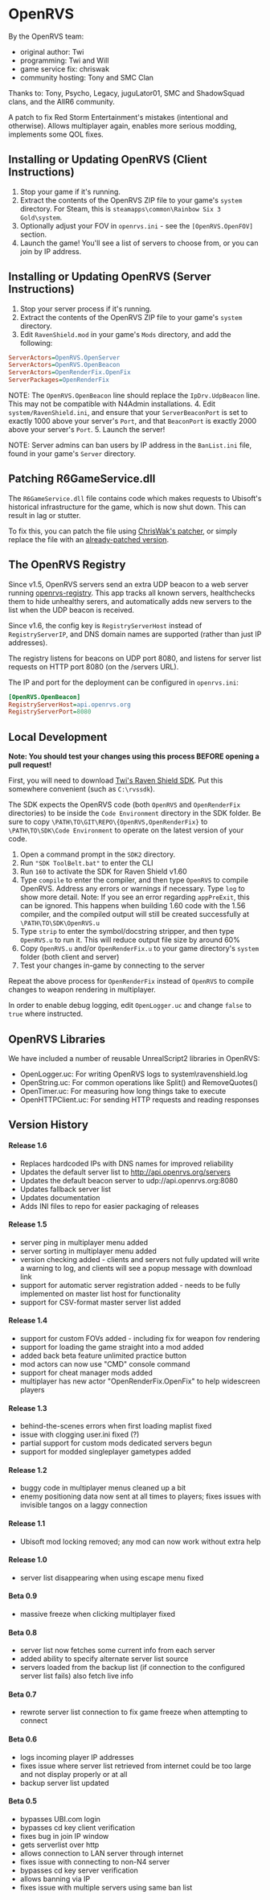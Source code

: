 # OpenRVS

By the OpenRVS team:
  - original author: Twi
  - programming: Twi and Will
  - game service fix: chriswak
  - community hosting: Tony and SMC Clan

Thanks to: Tony, Psycho, Legacy, juguLator01, SMC and ShadowSquad clans, and the
AllR6 community.

A patch to fix Red Storm Entertainment's mistakes (intentional and otherwise). Allows multiplayer again, enables more serious modding, implements some QOL fixes.

## Installing or Updating OpenRVS (Client Instructions)

1. Stop your game if it's running.
2. Extract the contents of the OpenRVS ZIP file to your game's `system`
   directory. For Steam, this is `steamapps\common\Rainbow Six 3 Gold\system`.
3. Optionally adjust your FOV in `openrvs.ini` - see the `[OpenRVS.OpenFOV]`
   section.
4. Launch the game! You'll see a list of servers to choose from, or you can join
   by IP address.

## Installing or Updating OpenRVS (Server Instructions)

1. Stop your server process if it's running.
2. Extract the contents of the OpenRVS ZIP file to your game's `system`
   directory.
3. Edit `RavenShield.mod` in your game's `Mods` directory, and add the following:
```ini
ServerActors=OpenRVS.OpenServer
ServerActors=OpenRVS.OpenBeacon
ServerActors=OpenRenderFix.OpenFix
ServerPackages=OpenRenderFix
```
   NOTE: The `OpenRVS.OpenBeacon` line should replace the `IpDrv.UdpBeacon` line.
   This may not be compatible with N4Admin installations.
4. Edit `system/RavenShield.ini`, and ensure that your `ServerBeaconPort` is set
   to exactly 1000 above your server's `Port`, and that `BeaconPort` is exactly
   2000 above your server's `Port`.
5. Launch the server!

NOTE: Server admins can ban users by IP address in the `BanList.ini` file, found
in your game's `Server` directory.

## Patching R6GameService.dll

The `R6GameService.dll` file contains code which makes requests to Ubisoft's
historical infrastructure for the game, which is now shut down. This can result
in lag or stutter.

To fix this, you can patch the file using
[ChrisWak's patcher](https://github.com/eth0up/R6GameServicePatcher), or simply
replace the file with an
[already-patched version](https://github.com/willroberts/raven-shield-2020/blob/main/R6GameService.dll).

## The OpenRVS Registry

Since v1.5, OpenRVS servers send an extra UDP beacon to a web server running
[openrvs-registry](https://github.com/willroberts/openrvs-registry). This app tracks
all known servers, healthchecks them to hide unhealthy serers, and automatically
adds new servers to the list when the UDP beacon is received.

Since v1.6, the config key is `RegistryServerHost` instead of `RegistryServerIP`,
and DNS domain names are supported (rather than just IP addresses).

The registry listens for beacons on UDP port 8080, and listens for server list
requests on HTTP port 8080 (on the /servers URL).

The IP and port for the deployment can be configured in `openrvs.ini`:

```ini
[OpenRVS.OpenBeacon]
RegistryServerHost=api.openrvs.org
RegistryServerPort=8080
```

## Local Development

**Note: You should test your changes using this process BEFORE opening a pull request!**

First, you will need to download [Twi's Raven Shield SDK](https://www.moddb.com/mods/raven-shield-software-development-kit). Put this somewhere convenient (such as `C:\rvssdk`).

The SDK expects the OpenRVS code (both `OpenRVS` and `OpenRenderFix` directories) to be inside the `Code Environment` directory in the SDK folder. Be sure to copy `\PATH\TO\GIT\REPO\{OpenRVS,OpenRenderFix}` to `\PATH\TO\SDK\Code Environment` to operate on the latest version of your code.

1. Open a command prompt in the `SDK2` directory.
1. Run `"SDK ToolBelt.bat"` to enter the CLI
1. Run `160` to activate the SDK for Raven Shield v1.60
1. Type `compile` to enter the compiler, and then type `OpenRVS` to compile OpenRVS. Address any errors or warnings if necessary. Type `log` to show more detail. Note: If you see an error regarding `appPreExit`, this can be ignored. This happens when building 1.60 code with the 1.56 compiler, and the compiled output will still be created successfully at `\PATH\TO\SDK\OpenRVS.u`
1. Type `strip` to enter the symbol/docstring stripper, and then type `OpenRVS.u` to run it. This will reduce output file size by around 60%
1. Copy `OpenRVS.u` and/or `OpenRenderFix.u` to your game directory's `system` folder (both client and server)
1. Test your changes in-game by connecting to the server

Repeat the above process for `OpenRenderFix` instead of `OpenRVS` to compile changes to weapon rendering in multiplayer.

In order to enable debug logging, edit `OpenLogger.uc` and change `false` to `true` where instructed.

## OpenRVS Libraries

We have included a number of reusable UnrealScript2 libraries in OpenRVS:

- OpenLogger.uc: For writing OpenRVS logs to system\ravenshield.log
- OpenString.uc: For common operations like Split() and RemoveQuotes()
- OpenTimer.uc: For measuring how long things take to execute
- OpenHTTPClient.uc: For sending HTTP requests and reading responses

## Version History

#### Release 1.6

- Replaces hardcoded IPs with DNS names for improved reliability
- Updates the default server list to http://api.openrvs.org/servers
- Updates the default beacon server to udp://api.openrvs.org:8080
- Updates fallback server list
- Updates documentation
- Adds INI files to repo for easier packaging of releases

#### Release 1.5

- server ping in multiplayer menu added
- server sorting in multiplayer menu added
- version checking added - clients and servers not fully updated will write a warning to log, and clients will see a popup message with download link
- support for automatic server registration added - needs to be fully implemented on master list host for functionality
- support for CSV-format master server list added

#### Release 1.4

- support for custom FOVs added - including fix for weapon fov rendering
- support for loading the game straight into a mod added
- added back beta feature unlimited practice button
- mod actors can now use "CMD" console command
- support for cheat manager mods added
- multiplayer has new actor "OpenRenderFix.OpenFix" to help widescreen players

#### Release 1.3

- behind-the-scenes errors when first loading maplist fixed
- issue with clogging user.ini fixed (?)
- partial support for custom mods dedicated servers begun
- support for modded singleplayer gametypes added

#### Release 1.2

- buggy code in multiplayer menus cleaned up a bit
- enemy positioning data now sent at all times to players; fixes issues with invisible tangos on a laggy connection

#### Release 1.1

- Ubisoft mod locking removed; any mod can now work without extra help

#### Release 1.0

- server list disappearing when using escape menu fixed

#### Beta 0.9

- massive freeze when clicking multiplayer fixed

#### Beta 0.8

- server list now fetches some current info from each server
- added ability to specify alternate server list source
- servers loaded from the backup list (if connection to the configured server list fails) also fetch live info

#### Beta 0.7

- rewrote server list connection to fix game freeze when attempting to connect

#### Beta 0.6

- logs incoming player IP addresses
- fixes issue where server list retrieved from internet could be too large and not display properly or at all
- backup server list updated

#### Beta 0.5

- bypasses UBI.com login
- bypasses cd key client verification
- fixes bug in join IP window
- gets serverlist over http
- allows connection to LAN server through internet
- fixes issue with connecting to non-N4 server
- bypasses cd key server verification
- allows banning via IP
- fixes issue with multiple servers using same ban list
